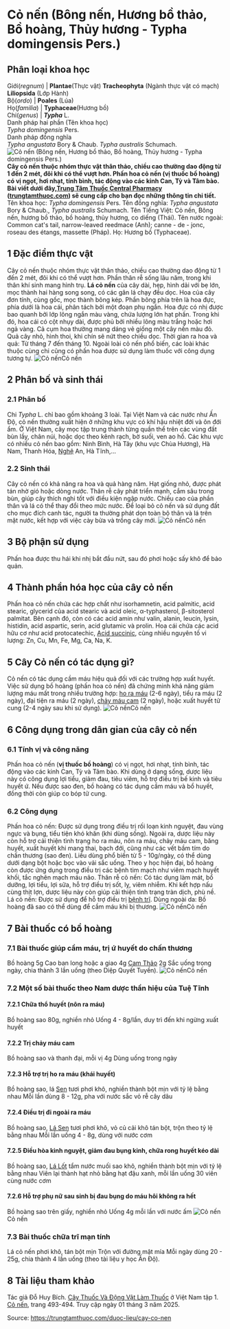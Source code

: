 # Cỏ nến (Bông nến, Hương bồ thảo, Bồ hoàng, Thủy hương - Typha domingensis Pers.)

Phân loại khoa học  
---  
Giới(_regnum_) |  **Plantae**(Thực vật) **Tracheophyta** (Ngành thực vật có mạch) **Liliopsida** (Lớp Hành)  
Bộ(_ordo_) | **Poales** (Lúa)  
Họ(_familia_) | **Typhaceae**(Hương bồ)  
Chi(_genus_) | _**Typha**_ L.  
Danh pháp hai phần (Tên khoa học)  
_Typha domingensis_ Pers.  
Danh pháp đồng nghĩa  
_Typha angustata_ Bory & Chaub. _Typha australis_ Schumach.  
![Cỏ nến \(Bông nến, Hương bồ thảo, Bồ hoàng, Thủy hương - Typha domingensis Pers.\)](https://trungtamthuoc.com/images/others/cay-co-nen-1-3188.jpg)
**Cây cỏ nến thuộc nhóm thực vật thân thảo, chiều cao thường dao động từ 1 đến 2 mét, đôi khi có thể vượt hơn. Phấn hoa cỏ nến (vị thuốc bồ hoàng) có vị ngọt, hơi nhạt, tính bình, tác động vào các kinh Can, Tỳ và Tâm bào. Bài viết dưới đây,[Trung Tâm Thuốc Central Pharmacy](https://trungtamthuoc.com/ "Trung Tâm Thuốc Central Pharmacy") ([trungtamthuoc.com](https://trungtamthuoc.com/ "trungtamthuoc.com")) sẽ cung cấp cho bạn đọc những thông tin chi tiết.**
Tên khoa học: _Typha domingensis_ Pers.
Tên đồng nghĩa: _Typha angustata_ Bory & Chaub., _Typha australis_ Schumach.
Tên Tiếng Việt: Cỏ nến, Bông nến, hương bồ thảo, bồ hoàng, thủy hương, co diếng (Thái).
Tên nước ngoài: Common cat's tail, narrow-leaved reedmace (Anh); canne - de - jonc, roseau des étangs, massette (Pháp).
Họ: Hương bồ (Typhaceae).
##  1 Đặc điểm thực vật
Cây cỏ nến thuộc nhóm thực vật thân thảo, chiều cao thường dao động từ 1 đến 2 mét, đôi khi có thể vượt hơn. Phần thân rễ sống lâu năm, trong khi thân khí sinh mang hình trụ. **Lá cỏ nến** của cây dài, hẹp, hình dải với bẹ lớn, mọc thành hai hàng song song, có các gân lá chạy đều dọc.
Hoa của cây đơn tính, cùng gốc, mọc thành bông kép. Phần bông phía trên là hoa đực, phía dưới là hoa cái, phân tách bởi một đoạn phụ ngắn. Hoa đực có nhị được bao quanh bởi lớp lông ngắn màu vàng, chứa lượng lớn hạt phấn. Trong khi đó, hoa cái có cột nhụy dài, được phủ bởi nhiều lông màu trắng hoặc hơi ngả vàng. Cả cụm hoa thường mang dáng vẻ giống một cây nến màu đỏ.
Quả cây nhỏ, hình thoi, khi chín sẽ nứt theo chiều dọc.
Thời gian ra hoa và quả: Từ tháng 7 đến tháng 10.
Ngoài loài cỏ nến phổ biến, các loài khác thuộc cùng chi cũng có phấn hoa được sử dụng làm thuốc với công dụng tương tự.
![Cỏ nến](https://trungtamthuoc.com/images/item/cay-co-nen-2.jpg)Cỏ nến
##  2 Phân bố và sinh thái
### 2.1 Phân bố
Chi _Typha_ L. chỉ bao gồm khoảng 3 loài. Tại Việt Nam và các nước như Ấn Độ, cỏ nến thường xuất hiện ở những khu vực có khí hậu nhiệt đới và ôn đới ẩm. Ở Việt Nam, cây mọc tập trung thành từng quần thể trên các vùng đất bùn lầy, chân núi, hoặc dọc theo kênh rạch, bờ suối, ven ao hồ. Các khu vực có nhiều cỏ nến bao gồm: Ninh Bình, Hà Tây (khu vực Chùa Hương), Hà Nam, Thanh Hóa, [Nghệ](https://trungtamthuoc.com/duoc-lieu/nghe-21 "Nghệ") An, Hà Tĩnh,...
### 2.2 Sinh thái
Cây cỏ nến có khả năng ra hoa và quả hàng năm. Hạt giống nhỏ, được phát tán nhờ gió hoặc dòng nước. Thân rễ cây phát triển mạnh, cắm sâu trong bùn, giúp cây thích nghi tốt với điều kiện ngập nước. Chiều cao của phần thân và lá có thể thay đổi theo mức nước. Để loại bỏ cỏ nến và sử dụng đất cho mục đích canh tác, người ta thường phát dọn toàn bộ thân và lá trên mặt nước, kết hợp với việc cày bừa và trồng cây mới.
![Cỏ nến](https://trungtamthuoc.com/images/item/cay-co-nen-3.jpg)Cỏ nến
##  3 Bộ phận sử dụng
Phấn hoa được thu hái khi nhị bắt đầu nứt, sau đó phơi hoặc sấy khô để bảo quản.
##  4 Thành phần hóa học của cây cỏ nến
Phấn hoa cỏ nến chứa các hợp chất như isorhamnetin, acid palmitic, acid stearic, glycerid của acid stearic và acid oleic, α-typhasterol, β-sitosterol palmitat. Bên cạnh đó, còn có các acid amin như valin, alanin, leucin, lysin, histidin, acid aspartic, serin, acid glutamic và prolin.
Hoa cái chứa các acid hữu cơ như acid protocatechic, [Acid succinic](https://trungtamthuoc.com/hoat-chat/acid-succinic "Acid succinic"), cùng nhiều nguyên tố vi lượng: Zn, Cu, Mn, Fe, Mg, Ca, Na, K.
##  5 Cây Cỏ nến có tác dụng gì?
Cỏ nến có tác dụng cầm máu hiệu quả đối với các trường hợp xuất huyết. Việc sử dụng bồ hoàng (phấn hoa cỏ nến) đã chứng minh khả năng giảm lượng máu mất trong nhiều trường hợp: [ho ra máu](https://trungtamthuoc.com/bai-viet/ho-ra-mau "ho ra máu") (2-6 ngày), tiểu ra máu (2 ngày), đại tiện ra máu (2 ngày), [chảy máu cam](https://trungtamthuoc.com/bai-viet/chay-mau-cam-nguyen-nhan-dieu-tri-va-phong-ngua "chảy máu cam") (2 ngày), hoặc xuất huyết tử cung (2-4 ngày sau khi sử dụng).
![Cỏ nến](https://trungtamthuoc.com/images/item/cay-co-nen-4.jpg)Cỏ nến
##  6 Công dụng trong dân gian của cây cỏ nến
### 6.1 Tính vị và công năng
Phấn hoa cỏ nến (**vị thuốc bồ hoàng**) có vị ngọt, hơi nhạt, tính bình, tác động vào các kinh Can, Tỳ và Tâm bào. Khi dùng ở dạng sống, dược liệu này có công dụng lợi tiểu, giảm đau, tiêu viêm, hỗ trợ điều trị bế kinh và tiêu huyết ứ. Nếu được sao đen, bồ hoàng có tác dụng cầm máu và bổ huyết, đồng thời còn giúp co bóp tử cung.
### 6.2 Công dụng
Phấn hoa cỏ nến: Được sử dụng trong điều trị rối loạn kinh nguyệt, đau vùng ngực và bụng, tiểu tiện khó khăn (khi dùng sống). Ngoài ra, dược liệu này còn hỗ trợ cải thiện tình trạng ho ra máu, nôn ra máu, chảy máu cam, băng huyết, xuất huyết khi mang thai, bạch đới, cũng như các vết bầm tím do chấn thương (sao đen). Liều dùng phổ biến từ 5 - 10g/ngày, có thể dùng dưới dạng bột hoặc bọc vào vải sắc uống. Theo y học hiện đại, bồ hoàng còn được ứng dụng trong điều trị các bệnh tim mạch như viêm mạch huyết khối, tắc nghẽn mạch máu não.
Thân rễ cỏ nến: Có tác dụng làm mát, bổ dưỡng, lợi tiểu, lợi sữa, hỗ trợ điều trị sốt, lỵ, viêm nhiễm. Khi kết hợp nấu cùng thịt lợn, dược liệu này còn giúp cải thiện tình trạng tràn dịch, phù nề.
Lá cỏ nến: Được sử dụng để hỗ trợ điều trị [bệnh trĩ](https://trungtamthuoc.com/bai-viet/benh-tri-dau-hieu-benh-va-cach-chua-benh-tri-tai-nha "bệnh trĩ").
Dùng ngoài da: Bồ hoàng đã sao có thể dùng để cầm máu khi bị thương.
![Cỏ nến](https://trungtamthuoc.com/images/item/cay-co-nen-5.jpg)Cỏ nến
##  7 Bài thuốc có bồ hoàng
### 7.1 Bài thuốc giúp cầm máu, trị ứ huyết do chấn thương
Bồ hoàng 5g
Cao ban long hoặc a giao 4g
[Cam Thảo](https://trungtamthuoc.com/duoc-lieu/cam-thao-32 "Cam Thảo") 2g
Sắc uống trong ngày, chia thành 3 lần uống (theo Diệp Quyết Tuyền).
![Cỏ nến](https://trungtamthuoc.com/images/item/cay-co-nen-6.jpg)Cỏ nến
### 7.2 Một số bài thuốc theo Nam dược thần hiệu của Tuệ Tĩnh
#### 7.2.1 Chữa thổ huyết (nôn ra máu)
Bồ hoàng sao 80g, nghiền nhỏ
Uống 4 - 8g/lần, duy trì đến khi ngừng xuất huyết
#### 7.2.2 Trị chảy máu cam
Bồ hoàng sao và thanh đại, mỗi vị 4g
Dùng uống trong ngày
#### 7.2.3 Hỗ trợ trị ho ra máu (khái huyết)
Bồ hoàng sao, lá [Sen](https://trungtamthuoc.com/duoc-lieu/sen-14 "Sen") tươi phơi khô, nghiền thành bột mịn với tỷ lệ bằng nhau
Mỗi lần dùng 8 - 12g, pha với nước sắc vỏ rễ cây dâu
#### 7.2.4 Điều trị đi ngoài ra máu
Bồ hoàng sao, [Lá Sen](https://trungtamthuoc.com/duoc-lieu/sen-14 "Lá Sen") tươi phơi khô, vỏ củ cải khô tán bột, trộn theo tỷ lệ bằng nhau
Mỗi lần uống 4 - 8g, dùng với nước cơm
#### 7.2.5 Điều hòa kinh nguyệt, giảm đau bụng kinh, chữa rong huyết kéo dài
Bồ hoàng sao, [Lá Lốt](https://trungtamthuoc.com/duoc-lieu/la-lot "Lá Lốt") tẩm nước muối sao khô, nghiền thành bột mịn với tỷ lệ bằng nhau
Viên lại thành hạt nhỏ bằng hạt đậu xanh, mỗi lần uống 30 viên cùng nước cơm
#### 7.2.6 Hỗ trợ phụ nữ sau sinh bị đau bụng do máu hôi không ra hết
Bồ hoàng sao trên giấy, nghiền nhỏ
Uống 4g mỗi lần với nước ấm
![Cỏ nến](https://trungtamthuoc.com/images/item/cay-co-nen-7.jpg)Cỏ nến
### 7.3 Bài thuốc chữa trĩ mạn tính
Lá cỏ nến phơi khô, tán bột mịn
Trộn với đường mật mía
Mỗi ngày dùng 20 - 25g, chia thành 4 lần uống (theo tài liệu y học Ấn Độ).
##  8 Tài liệu tham khảo
Tác giả Đỗ Huy Bích. [Cây Thuốc Và Động Vật Làm Thuốc](https://trungtamthuoc.com/bai-viet/doc-online-va-tai-mien-phi-pdf-sach-cay-thuoc-va-dong-vat-lam-thuoc-o-viet-nam "Cây Thuốc Và Động Vật Làm Thuốc") ở Việt Nam tập 1. [Cỏ nến](https://trungtamthuoc.com/upload/pdf/cay-thuoc-va-dong-vat-lam-thuoc-tap-1-trungtamthuoc.com.pdf), trang 493-494. Truy cập ngày 01 tháng 3 năm 2025.


Source: https://trungtamthuoc.com/duoc-lieu/cay-co-nen